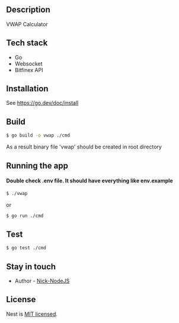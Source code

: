 ## Description

VWAP Calculator

## Tech stack
- Go
- Websocket
- Bitfinex API

## Installation


See https://go.dev/doc/install

## Build

```bash
$ go build -o vwap ./cmd
```
As a result binary file 'vwap' should be created in root directory

## Running the app
#### Double check .env file. It should have everything like env.example

```bash
$ ./vwap
```
or

```bash
$ go run ./cmd
```

## Test

```bash
$ go test ./cmd
```

## Stay in touch

- Author - [Nick-NodeJS](https://www.linkedin.com/in/mykola-borodyn)

## License

Nest is [MIT licensed](LICENSE).

